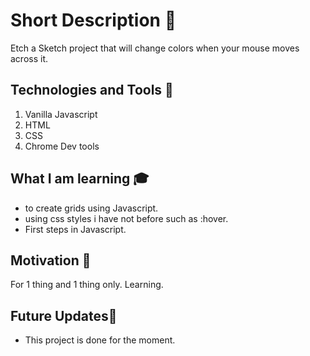 # Short Description 🎲
Etch a Sketch project that will change colors when your mouse moves across it.

## Technologies and Tools 🔧
1. Vanilla Javascript
2. HTML
3. CSS
4. Chrome Dev tools

## What I am learning 🎓
- to create grids using Javascript.
- using css styles i have not before such as :hover.
- First steps in Javascript.

## Motivation 🧠
For 1 thing and 1 thing only. Learning.

## Future Updates🔮
- This project is done for the moment.